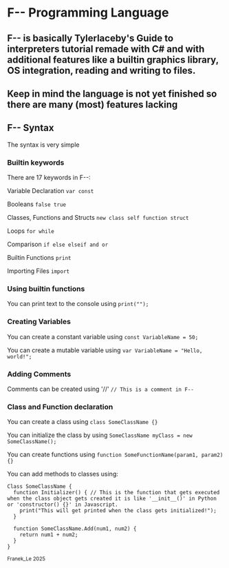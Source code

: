# F-- Programming Language
## F-- is basically Tylerlaceby's Guide to interpreters tutorial remade with C# and with additional features like a builtin graphics library, OS integration, reading and writing to files.

## Keep in mind the language is not yet finished so there are many (most) features lacking

## F-- Syntax
The syntax is very simple

### Builtin keywords
There are 17 keywords in F--:

Variable Declaration
```var const```

Booleans
```false true```

Classes, Functions and Structs
```new class self function struct```

Loops
```for while```

Comparison
```if else elseif and or```

Builtin Functions
```print```

Importing Files
```import```

### Using builtin functions
You can print text to the console using ```print("");```

### Creating Variables
You can create a constant variable using ```const VariableName = 50;```

You can create a mutable variable using ```var VariableName = "Hello, world!";```

### Adding Comments
Comments can be created using '//' ```// This is a comment in F--```

### Class and Function declaration
You can create a class using ```class SomeClassName {}```

You can initialize the class by using ```SomeClassName myClass = new SomeClassName();```

You can create functions using  ```function SomeFunctionName(param1, param2) {}```

You can add methods to classes using:
```
Class SomeClassName {
  function Initializer() { // This is the function that gets executed when the class object gets created it is like '__init__()' in Python or 'constructor() {}' in Javascript.
    print("This will get printed when the class gets initialized!");
  }

  function SomeClassName.Add(num1, num2) {
    return num1 + num2;
  }
}
```
<sub>Franek_Le 2025</sub>
